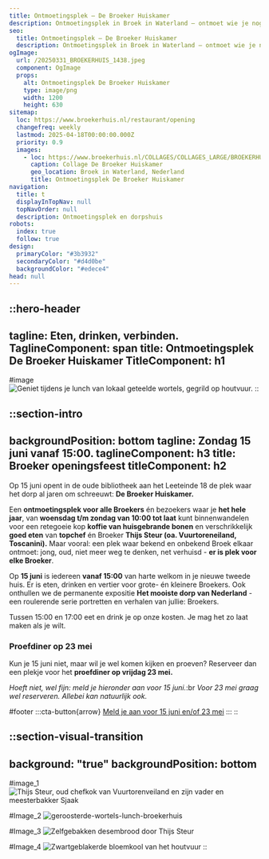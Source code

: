 ```yaml
---
title: Ontmoetingsplek – De Broeker Huiskamer
description: Ontmoetingsplek in Broek in Waterland – ontmoet wie je nog niet kende.
seo:
  title: Ontmoetingsplek – De Broeker Huiskamer
  description: Ontmoetingsplek in Broek in Waterland – ontmoet wie je nog niet kende
ogImage:
  url: /20250331_BROEKERHUIS_1438.jpeg
  component: OgImage
  props:
    alt: Ontmoetingsplek De Broeker Huiskamer
    type: image/png
    width: 1200
    height: 630
sitemap:
  loc: https://www.broekerhuis.nl/restaurant/opening
  changefreq: weekly
  lastmod: 2025-04-18T00:00:00.000Z
  priority: 0.9
  images:
    - loc: https://www.broekerhuis.nl/COLLAGES/COLLAGES_LARGE/BROEKERHUIS_COLLAGES.png
      caption: Collage De Broeker Huiskamer
      geo_location: Broek in Waterland, Nederland
      title: Ontmoetingsplek De Broeker Huiskamer
navigation:
  title: t
  displayInTopNav: null
  topNavOrder: null
  description: Ontmoetingsplek en dorpshuis
robots:
  index: true
  follow: true
design:
  primaryColor: "#3b3932"
  secondaryColor: "#d4d0be"
  backgroundColor: "#edece4"
head: null
---
```


::hero-header
---
tagline: Eten, drinken, verbinden.
TaglineComponent: span
title: Ontmoetingsplek De Broeker Huiskamer
TitleComponent: h1
---
#image
![Geniet tijdens je lunch van lokaal geteelde wortels, gegrild op houtvuur.](/20250331_BROEKERHUIS_1617.JPG)
::

::section-intro
---
backgroundPosition: bottom
tagline: Zondag 15 juni vanaf 15:00.
taglineComponent: h3
title: Broeker openingsfeest
titleComponent: h2
---
Op 15 juni opent in de oude bibliotheek aan het Leeteinde 18 de plek waar het dorp al jaren om schreeuwt: **De Broeker Huiskamer.**

Een **ontmoetingsplek voor alle Broekers** én bezoekers waar je **het hele jaar**, van **woensdag t/m zondag van 10:00 tot laat** kunt binnenwandelen voor een retegoeie kop **koffie van huisgebrande bonen** en verschrikkelijk **goed eten** van **topchef** én Broeker **Thijs Steur (oa. Vuurtoreneiland, Toscanini).** Maar vooral: een plek waar bekend en onbekend Broek elkaar ontmoet: jong, oud, niet meer weg te denken, net verhuisd - **er is plek voor elke Broeker**.

Op **15 juni** is iedereen **vanaf 15:00** van harte welkom in je nieuwe tweede huis. Er is eten, drinken en vertier voor grote- én kleinere Broekers. Ook onthullen we de permanente expositie **Het mooiste dorp van Nederland** - een roulerende serie portretten en verhalen van jullie: Broekers.

Tussen 15:00 en 17:00 eet en drink je op onze kosten. Je mag het zo laat maken als je wilt.

### Proefdiner op 23 mei

Kun je 15 juni niet, maar wil je wel komen kijken en proeven? Reserveer dan een plekje voor het **proefdiner op vrijdag 23 mei.**

*Hoeft niet, wel fijn: meld je hieronder aan voor 15 juni.*:br *Voor 23 mei graag wel reserveren. Allebei kan natuurlijk ook.*

#footer
  :::cta-button{arrow}
  [Meld je aan voor 15 juni en/of 23 mei](/)
  :::
::

::section-visual-transition
---
background: "true"
backgroundPosition: bottom
---
#image_1
![Thijs Steur, oud chefkok van Vuurtorenveiland en zijn vader en meesterbakker Sjaak](/20250331_BROEKERHUIS_0609.JPG)

#Image_2
![geroosterde-wortels-lunch-broekerhuis](/geroosterde-wortels-lunch-broekerhuis.JPG)

#Image_3
![Zelfgebakken desembrood door Thijs Steur](/20250310_BROEKERHUIS_TUINZAAL_060.JPG)

#Image_4
![Zwartgeblakerde bloemkool van het houtvuur](/bloemkool-van-de-bbq-de-broeker-huiskamer-restaurant.JPG)
::
